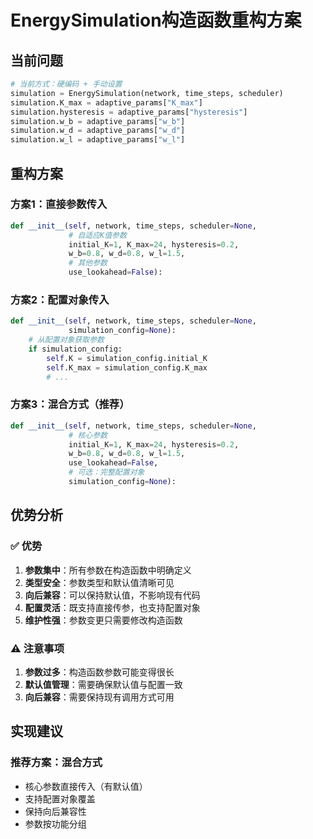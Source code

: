 # EnergySimulation构造函数重构方案

## 当前问题
```python
# 当前方式：硬编码 + 手动设置
simulation = EnergySimulation(network, time_steps, scheduler)
simulation.K_max = adaptive_params["K_max"]
simulation.hysteresis = adaptive_params["hysteresis"]
simulation.w_b = adaptive_params["w_b"]
simulation.w_d = adaptive_params["w_d"]
simulation.w_l = adaptive_params["w_l"]
```

## 重构方案

### 方案1：直接参数传入
```python
def __init__(self, network, time_steps, scheduler=None, 
             # 自适应K值参数
             initial_K=1, K_max=24, hysteresis=0.2, 
             w_b=0.8, w_d=0.8, w_l=1.5,
             # 其他参数
             use_lookahead=False):
```

### 方案2：配置对象传入
```python
def __init__(self, network, time_steps, scheduler=None, 
             simulation_config=None):
    # 从配置对象获取参数
    if simulation_config:
        self.K = simulation_config.initial_K
        self.K_max = simulation_config.K_max
        # ...
```

### 方案3：混合方式（推荐）
```python
def __init__(self, network, time_steps, scheduler=None, 
             # 核心参数
             initial_K=1, K_max=24, hysteresis=0.2, 
             w_b=0.8, w_d=0.8, w_l=1.5,
             use_lookahead=False,
             # 可选：完整配置对象
             simulation_config=None):
```

## 优势分析

### ✅ 优势
1. **参数集中**：所有参数在构造函数中明确定义
2. **类型安全**：参数类型和默认值清晰可见
3. **向后兼容**：可以保持默认值，不影响现有代码
4. **配置灵活**：既支持直接传参，也支持配置对象
5. **维护性强**：参数变更只需要修改构造函数

### ⚠️ 注意事项
1. **参数过多**：构造函数参数可能变得很长
2. **默认值管理**：需要确保默认值与配置一致
3. **向后兼容**：需要保持现有调用方式可用

## 实现建议

### 推荐方案：混合方式
- 核心参数直接传入（有默认值）
- 支持配置对象覆盖
- 保持向后兼容性
- 参数按功能分组
